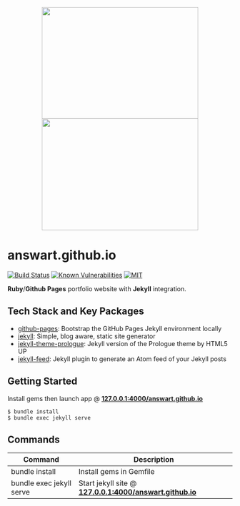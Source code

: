 [travis]: https://travis-ci.org/Answart/answart.github.io
[snyk]: https://snyk.io/test/github/Answart/answart.github.io
[MIT]: https://github.com/Answart/answart.github.io/blob/master/LICENSE.md

<p align="center">
  <img src="https://user-images.githubusercontent.com/4269260/51736978-51918d80-2040-11e9-924a-bb0a33f62e34.png" height="250" width="350">
  <img src="https://user-images.githubusercontent.com/4269260/51736983-53f3e780-2040-11e9-8702-edc4b5326c4f.png" height="250" width="350">
</p>

# answart.github.io

[![Build Status](https://travis-ci.org/Answart/answart.github.io.svg?branch=master)][travis]
[![Known Vulnerabilities](https://snyk.io/test/github/Answart/answart.github.io/badge.svg)][snyk]
[![MIT](https://img.shields.io/github/license/Answart/answart.github.io.svg)][MIT]

**Ruby**/**Github Pages** portfolio website with **Jekyll** integration.

Tech Stack and Key Packages
---------------------------

* [github-pages](https://rubygems.org/gems/github-pages): Bootstrap the GitHub Pages Jekyll environment locally
* [jekyll](https://jekyllrb.com/docs/installation/): Simple, blog aware, static site generator
* [jekyll-theme-prologue](https://rubygems.org/gems/jekyll-theme-prologue): Jekyll version of the Prologue theme by HTML5 UP
* [jekyll-feed](https://rubygems.org/gems/jekyll-feed): Jekyll plugin to generate an Atom feed of your Jekyll posts

Getting Started
---------------

Install gems then launch app @ [**127.0.0.1:4000/answart.github.io**](http://127.0.0.1:4000/answart.github.io/)
```shell
$ bundle install
$ bundle exec jekyll serve
```

Commands
------------

| Command | Description |
| ------- | ----------- |
| bundle install | Install gems in Gemfile |
| bundle exec jekyll serve | Start jekyll site @ [**127.0.0.1:4000/answart.github.io**](http://127.0.0.1:4000/answart.github.io/) |
